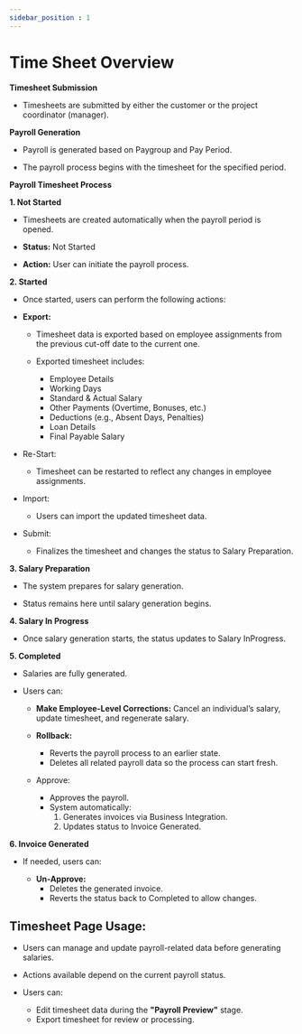 ```yaml
---
sidebar_position : 1
---
```


# Time Sheet Overview

**Timesheet Submission**

  - Timesheets are submitted by either the customer or the project coordinator (manager).

**Payroll Generation**

  - Payroll is generated based on Paygroup and Pay Period.

  - The payroll process begins with the timesheet for the specified period.

**Payroll Timesheet Process**

**1. Not Started**

  - Timesheets are created automatically when the payroll period is opened.

  - **Status:** Not Started

  - **Action:** User can initiate the payroll process.

**2. Started**
  
  - Once started, users can perform the following actions:

  - **Export:**

    - Timesheet data is exported based on employee assignments from the previous cut-off date to the current one.

    - Exported timesheet includes:

      - Employee Details
      - Working Days
      - Standard & Actual Salary
      - Other Payments (Overtime, Bonuses, etc.)
      - Deductions (e.g., Absent Days, Penalties)
      - Loan Details
      - Final Payable Salary

  - Re-Start:

    - Timesheet can be restarted to reflect any changes in employee assignments.

  - Import:

    - Users can import the updated timesheet data.

  - Submit:

    - Finalizes the timesheet and changes the status to Salary Preparation.

**3. Salary Preparation**

  - The system prepares for salary generation.

  - Status remains here until salary generation begins.

**4. Salary In Progress**

  - Once salary generation starts, the status updates to Salary InProgress.

**5. Completed**

  - Salaries are fully generated.

  - Users can:

    - **Make Employee-Level Corrections:** Cancel an individual’s salary, update timesheet, and regenerate salary.

    - **Rollback:**
      - Reverts the payroll process to an earlier state.
      - Deletes all related payroll data so the process can start fresh.

    - Approve:
      - Approves the payroll.
      - System automatically:
        1. Generates invoices via Business Integration.
        2. Updates status to Invoice Generated.

**6. Invoice Generated**

  - If needed, users can:

    - **Un-Approve:**
      - Deletes the generated invoice.
      - Reverts the status back to Completed to allow changes.

## Timesheet Page Usage:

  - Users can manage and update payroll-related data before generating salaries.

  - Actions available depend on the current payroll status.

  - Users can:
    - Edit timesheet data during the **"Payroll Preview"** stage.
    - Export timesheet for review or processing.
